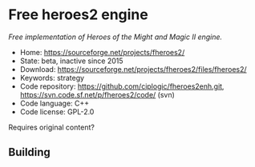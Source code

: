 # Free heroes2 engine

_Free implementation of Heroes of the Might and Magic II engine._

- Home: https://sourceforge.net/projects/fheroes2/
- State: beta, inactive since 2015
- Download: https://sourceforge.net/projects/fheroes2/files/fheroes2/
- Keywords: strategy
- Code repository: https://github.com/ciplogic/fheroes2enh.git, https://svn.code.sf.net/p/fheroes2/code/ (svn)
- Code language: C++
- Code license: GPL-2.0

Requires original content?

## Building

